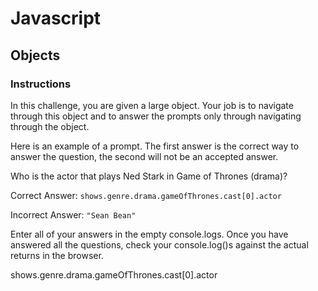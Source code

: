 # Javascript

## Objects

### Instructions

In this challenge, you are given a large object. Your job is to navigate through this object and to answer the prompts only through navigating through the object.

Here is an example of a prompt. The first answer is the correct way to answer the question, the second will not be an accepted answer.

Who is the actor that plays Ned Stark in Game of Thrones (drama)?

Correct Answer: `shows.genre.drama.gameOfThrones.cast[0].actor`

Incorrect Answer: `"Sean Bean"`

Enter all of your answers in the empty console.logs. Once you have answered all the questions, check your console.log()s against the actual returns in the browser.

shows.genre.drama.gameOfThrones.cast[0].actor